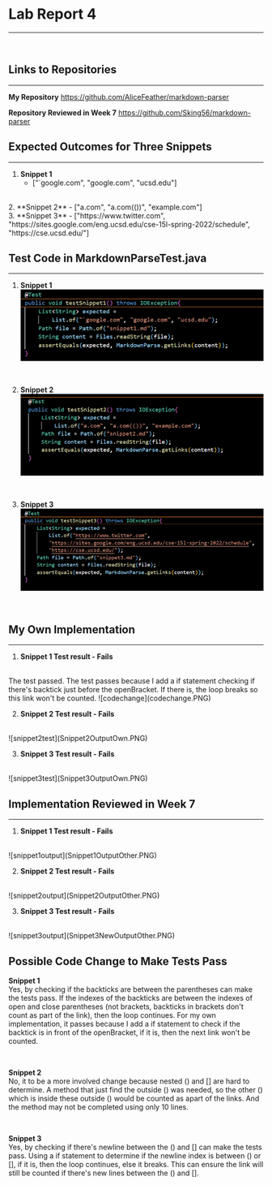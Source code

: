 # Lab Report 4
---
<br/>

## Links to Repositories
---

**My Repository**
https://github.com/AliceFeather/markdown-parser

**Repository Reviewed in Week 7**
https://github.com/Sking56/markdown-parser 

## Expected Outcomes for Three Snippets
---
1. **Snippet 1**
    - ["`google.com", "google.com", "ucsd.edu"]
<br/>
2. **Snippet 2**
    - ["a.com", "a.com(())", "example.com"]
<br/>
3. **Snippet 3**
    - ["https://www.twitter.com", "https://sites.google.com/eng.ucsd.edu/cse-15l-spring-2022/schedule", "https://cse.ucsd.edu/"]

## Test Code in MarkdownParseTest.java
---

1. **Snippet 1**
![snippet1test](snippet1_test.PNG)
<br/>

2. **Snippet 2**
![snippet2test](snippet2_test.PNG)
<br/>

3. **Snippet 3**
![snippet3test](snippet3_test.PNG)
<br/>

## My Own Implementation
---

1. **Snippet 1 Test result - Fails**
<br/>
The test passed.
The test passes because I add a if statement checking if there's backtick just before the openBracket. If there is, the loop breaks so this link won't be counted.
![codechange](codechange.PNG)

2. **Snippet 2 Test result - Fails**
<br/>
![snippet2test](Snippet2OutputOwn.PNG)

3. **Snippet 3 Test result - Fails**
<br/>
![snippet3test](Snippet3OutputOwn.PNG)

<br/>




## Implementation Reviewed in Week 7
---

1. **Snippet 1 Test result - Fails**
<br/>
![snippet1output](Snippet1OutputOther.PNG)

2. **Snippet 2 Test result - Fails**
<br/>
![snippet2output](Snippet2OutputOther.PNG)

3. **Snippet 3 Test result - Fails**
<br/>
![snippet3output](Snippet3NewOutputOther.PNG)

<br/>

## Possible Code Change to Make Tests Pass

**Snippet 1** \
Yes, by checking if the backticks are between the parentheses can make the tests pass. If the indexes of the backticks are between the indexes of open and close parentheses (not brackets, backticks in brackets don't count as part of the link), then the loop continues. For my own implementation, it passes because I add a if statement to check if the backtick is in front of the openBracket, if it is, then the next link won't be counted.

<br/>

**Snippet 2** \
No, it to be a more involved change because nested () and [] are hard to determine. A method that just find the outside () was needed, so the other () which is inside these outside () would be counted as apart of the links. And the method may not be completed using only 10 lines.

<br/>

**Snippet 3** \
Yes, by checking if there's newline between the () and [] can make the tests pass. Using a if statement to determine if the newline index is between () or [], if it is, then the loop continues, else it breaks. This can ensure the link will still be counted if there's new lines between the () and [].
